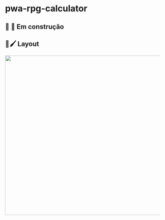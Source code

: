 # pwa-rpg-calculator

## 🚧 👷 Em construção

## 🎨🖌️ Layout

<p align="center">
  <img height="520" src="CPT2105041347-345x603-min.gif" />
</p>
